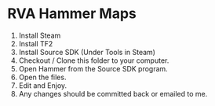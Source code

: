 RVA Hammer Maps
==============

1. Install Steam
2. Install TF2
3. Install Source SDK (Under Tools in Steam)
4. Checkout / Clone this folder to your computer.
5. Open Hammer from the Source SDK program.
6. Open the files.
7. Edit and Enjoy.
8. Any changes should be committed back or emailed to me.



